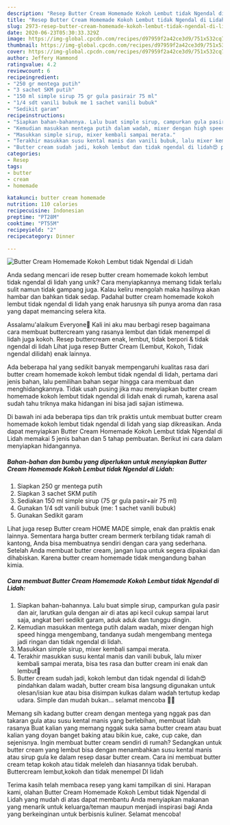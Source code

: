 ```yaml
---
description: "Resep Butter Cream Homemade Kokoh Lembut tidak Ngendal di Lidah, Lezat Sekali"
title: "Resep Butter Cream Homemade Kokoh Lembut tidak Ngendal di Lidah, Lezat Sekali"
slug: 2973-resep-butter-cream-homemade-kokoh-lembut-tidak-ngendal-di-lidah-lezat-sekali
date: 2020-06-23T05:30:33.329Z
image: https://img-global.cpcdn.com/recipes/d97959f2a42ce3d9/751x532cq70/butter-cream-homemade-kokoh-lembut-tidak-ngendal-di-lidah-foto-resep-utama.jpg
thumbnail: https://img-global.cpcdn.com/recipes/d97959f2a42ce3d9/751x532cq70/butter-cream-homemade-kokoh-lembut-tidak-ngendal-di-lidah-foto-resep-utama.jpg
cover: https://img-global.cpcdn.com/recipes/d97959f2a42ce3d9/751x532cq70/butter-cream-homemade-kokoh-lembut-tidak-ngendal-di-lidah-foto-resep-utama.jpg
author: Jeffery Hammond
ratingvalue: 4.2
reviewcount: 6
recipeingredient:
- "250 gr mentega putih"
- "3 sachet SKM putih"
- "150 ml simple sirup 75 gr gula pasirair 75 ml"
- "1/4 sdt vanili bubuk me 1 sachet vanili bubuk"
- "Sedikit garam"
recipeinstructions:
- "Siapkan bahan-bahannya. Lalu buat simple sirup, campurkan gula pasir dan air, larutkan gula dengan air di atas api kecil cukup sampai larut saja, angkat beri sedikit garam, aduk aduk dan tunggu dingin."
- "Kemudian masukkan mentega putih dalam wadah, mixer dengan high speed hingga mengembang, tandanya sudah mengembang mentega jadi ringan dan tidak ngendal di lidah."
- "Masukkan simple sirup, mixer kembali sampai merata."
- "Terakhir masukkan susu kental manis dan vanili bubuk, lalu mixer kembali sampai merata, bisa tes rasa dan butter cream ini enak dan lembut🤗"
- "Butter cream sudah jadi, kokoh lembut dan tidak ngendal di lidah😍 pindahkan dalam wadah, butter cream bisa langsung digunakan untuk olesan/isian kue atau bisa disimpan kulkas dalam wadah tertutup kedap udara. Simple dan mudah bukan... selamat mencoba 🤗🤗"
categories:
- Resep
tags:
- butter
- cream
- homemade

katakunci: butter cream homemade 
nutrition: 110 calories
recipecuisine: Indonesian
preptime: "PT28M"
cooktime: "PT55M"
recipeyield: "2"
recipecategory: Dinner

---
```



![Butter Cream Homemade Kokoh Lembut tidak Ngendal di Lidah](https://img-global.cpcdn.com/recipes/d97959f2a42ce3d9/751x532cq70/butter-cream-homemade-kokoh-lembut-tidak-ngendal-di-lidah-foto-resep-utama.jpg)

Anda sedang mencari ide resep butter cream homemade kokoh lembut tidak ngendal di lidah yang unik? Cara menyiapkannya memang tidak terlalu sulit namun tidak gampang juga. Kalau keliru mengolah maka hasilnya akan hambar dan bahkan tidak sedap. Padahal butter cream homemade kokoh lembut tidak ngendal di lidah yang enak harusnya sih punya aroma dan rasa yang dapat memancing selera kita.

Assalamu&#39;alaikum Everyone🤗 Kali ini aku mau berbagi resep bagaimana cara membuat buttercream yang rasanya lembut dan tidak menempel di lidah juga kokoh. Resep buttercream enak, lembut, tidak berpori &amp; tidak ngendal di lidah Lihat juga resep Butter Cream (Lembut, Kokoh, Tidak ngendal dilidah) enak lainnya.

Ada beberapa hal yang sedikit banyak mempengaruhi kualitas rasa dari butter cream homemade kokoh lembut tidak ngendal di lidah, pertama dari jenis bahan, lalu pemilihan bahan segar hingga cara membuat dan menghidangkannya. Tidak usah pusing jika mau menyiapkan butter cream homemade kokoh lembut tidak ngendal di lidah enak di rumah, karena asal sudah tahu triknya maka hidangan ini bisa jadi sajian istimewa.


Di bawah ini ada beberapa tips dan trik praktis untuk membuat butter cream homemade kokoh lembut tidak ngendal di lidah yang siap dikreasikan. Anda dapat menyiapkan Butter Cream Homemade Kokoh Lembut tidak Ngendal di Lidah memakai 5 jenis bahan dan 5 tahap pembuatan. Berikut ini cara dalam menyiapkan hidangannya.

<!--inarticleads1-->

##### Bahan-bahan dan bumbu yang diperlukan untuk menyiapkan Butter Cream Homemade Kokoh Lembut tidak Ngendal di Lidah:

1. Siapkan 250 gr mentega putih
1. Siapkan 3 sachet SKM putih
1. Sediakan 150 ml simple sirup (75 gr gula pasir+air 75 ml)
1. Gunakan 1/4 sdt vanili bubuk (me: 1 sachet vanili bubuk)
1. Gunakan Sedikit garam


Lihat juga resep Butter cream HOME MADE simple, enak dan praktis enak lainnya. Sementara harga butter cream bermerk terbilang tidak ramah di kantong, Anda bisa membuatnya sendiri dengan cara yang sederhana. Setelah Anda membuat butter cream, jangan lupa untuk segera dipakai dan dihabiskan. Karena butter cream homemade tidak mengandung bahan kimia. 

<!--inarticleads2-->

##### Cara membuat Butter Cream Homemade Kokoh Lembut tidak Ngendal di Lidah:

1. Siapkan bahan-bahannya. Lalu buat simple sirup, campurkan gula pasir dan air, larutkan gula dengan air di atas api kecil cukup sampai larut saja, angkat beri sedikit garam, aduk aduk dan tunggu dingin.
1. Kemudian masukkan mentega putih dalam wadah, mixer dengan high speed hingga mengembang, tandanya sudah mengembang mentega jadi ringan dan tidak ngendal di lidah.
1. Masukkan simple sirup, mixer kembali sampai merata.
1. Terakhir masukkan susu kental manis dan vanili bubuk, lalu mixer kembali sampai merata, bisa tes rasa dan butter cream ini enak dan lembut🤗
1. Butter cream sudah jadi, kokoh lembut dan tidak ngendal di lidah😍 pindahkan dalam wadah, butter cream bisa langsung digunakan untuk olesan/isian kue atau bisa disimpan kulkas dalam wadah tertutup kedap udara. Simple dan mudah bukan... selamat mencoba 🤗🤗


Memang sih kadang butter cream dengan mentega yang nggak pas dan takaran gula atau susu kental manis yang berlebihan, membuat lidah rasanya Buat kalian yang memang nggak suka sama butter cream atau buat kalian yang doyan banget baking atau bikin kue, cake, cup cake, dan sejenisnya. Ingin membuat butter cream sendiri di rumah? Sedangkan untuk butter cream yang lembut bisa dengan menambahkan susu kental manis atau sirup gula ke dalam resep dasar butter cream. Cara ini membuat butter cream tetap kokoh atau tidak meleleh dan hiasannya tidak berubah. Buttercream lembut,kokoh dan tidak menempel DI lidah 

Terima kasih telah membaca resep yang kami tampilkan di sini. Harapan kami, olahan Butter Cream Homemade Kokoh Lembut tidak Ngendal di Lidah yang mudah di atas dapat membantu Anda menyiapkan makanan yang menarik untuk keluarga/teman maupun menjadi inspirasi bagi Anda yang berkeinginan untuk berbisnis kuliner. Selamat mencoba!
